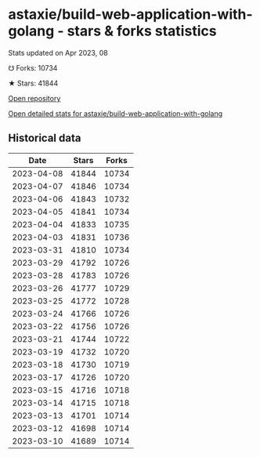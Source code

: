 # astaxie/build-web-application-with-golang - stars & forks statistics

Stats updated on Apr 2023, 08

☋ Forks: 10734

★ Stars: 41844

[Open repository](https://github.com/astaxie/build-web-application-with-golang)

[Open detailed stats for astaxie/build-web-application-with-golang](https://reviewgithub.com/rep/astaxie/build-web-application-with-golang)

## Historical data
| Date | Stars | Forks |
|------|-------|-------|
| 2023-04-08 | 41844 | 10734 | 
| 2023-04-07 | 41846 | 10734 | 
| 2023-04-06 | 41843 | 10732 | 
| 2023-04-05 | 41841 | 10734 | 
| 2023-04-04 | 41833 | 10735 | 
| 2023-04-03 | 41831 | 10736 | 
| 2023-03-31 | 41810 | 10734 | 
| 2023-03-29 | 41792 | 10726 | 
| 2023-03-28 | 41783 | 10726 | 
| 2023-03-26 | 41777 | 10729 | 
| 2023-03-25 | 41772 | 10728 | 
| 2023-03-24 | 41766 | 10726 | 
| 2023-03-22 | 41756 | 10726 | 
| 2023-03-21 | 41744 | 10722 | 
| 2023-03-19 | 41732 | 10720 | 
| 2023-03-18 | 41730 | 10719 | 
| 2023-03-17 | 41726 | 10720 | 
| 2023-03-15 | 41716 | 10718 | 
| 2023-03-14 | 41715 | 10718 | 
| 2023-03-13 | 41701 | 10714 | 
| 2023-03-12 | 41698 | 10714 | 
| 2023-03-10 | 41689 | 10714 | 

